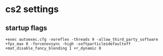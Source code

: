 # cs2 settings
## startup flags
```
+exec autoexec.cfg -noreflex -threads 9 -allow_third_party_software +fps_max 0 -forcenovsync -high -softparticlesdefaultoff +mat_disable_fancy_blending 1 +r_dynamic 0
```
